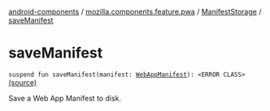 [android-components](../../index.md) / [mozilla.components.feature.pwa](../index.md) / [ManifestStorage](index.md) / [saveManifest](./save-manifest.md)

# saveManifest

`suspend fun saveManifest(manifest: `[`WebAppManifest`](../../mozilla.components.concept.engine.manifest/-web-app-manifest/index.md)`): <ERROR CLASS>` [(source)](https://github.com/mozilla-mobile/android-components/blob/master/components/feature/pwa/src/main/java/mozilla/components/feature/pwa/ManifestStorage.kt#L37)

Save a Web App Manifest to disk.

